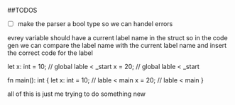 
##TODOS

- [ ] make the parser a bool type so we can handel errors


evrey variable should have a current label name in the struct so in the code gen we can compare the label name
with the current label name and insert the correct code for the label

let x: int = 10; // global lable < _start
x = 20; // global lable < _start

fn main(): int {
    let x: int = 10; // lable < main
    x = 20; // lable < main
}


all of this is just me trying to do something new
